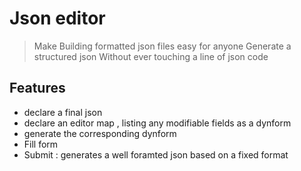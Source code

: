 # Json editor 
> Make Building formatted json files easy for anyone 
> Generate a structured json Without ever touching a line of json code

## Features
  
   - declare a final json 
   - declare an editor map , listing any modifiable fields as a dynform
   - generate the corresponding dynform 
   - Fill form
   - Submit : generates a well foramted json based on a fixed format